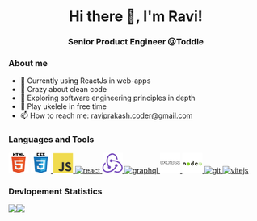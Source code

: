 <h1 align="center">Hi there 👋, I'm Ravi!</h1>
<h3 align="center">Senior Product Engineer @Toddle</h3>

### About me

<!-- - 🧑🏻‍💻 Working at Toddle -->
- 🔭 Currently using ReactJs in web-apps
- 🤩 Crazy about clean code
- 🌱 Exploring software engineering principles in depth
- 🎸 Play ukelele in free time
- 📫 How to reach me: raviprakash.coder@gmail.com
<!-- - ⚡ Fun fact: I am trying to balance code and design.
 -->
<!-- - 👯 I’m looking to collaborate on ... -->
<!-- - 🤔 I’m looking for help with best optimisation practices -->
<!-- - 💬 Ask me about React and Design -->
<!-- - 😄 Pronouns: ... -->

### Languages and Tools
<p align="left"> 
 <a href="https://www.w3.org/html/" target="_blank" rel="noreferrer"> <img src="https://raw.githubusercontent.com/devicons/devicon/master/icons/html5/html5-original-wordmark.svg" alt="html5" width="40" height="40"/></a> <a href="https://www.w3schools.com/css/" target="_blank" rel="noreferrer"> <img src="https://raw.githubusercontent.com/devicons/devicon/master/icons/css3/css3-original-wordmark.svg" alt="css3" width="40" height="40"/> </a> <a href="https://developer.mozilla.org/en-US/docs/Web/JavaScript" target="_blank" rel="noreferrer"> <img src="https://raw.githubusercontent.com/devicons/devicon/master/icons/javascript/javascript-original.svg" alt="javascript" width="40" height="40"/> </a>
 <a href="https://reactjs.org/" target="_blank" rel="noreferrer"> <img src="https://user-images.githubusercontent.com/22170382/156891358-8e02caed-3195-446a-a959-e3d03caec97b.svg" alt="react" width="40" height="40"/> </a> <a href="https://redux.js.org" target="_blank" rel="noreferrer"> <img src="https://raw.githubusercontent.com/devicons/devicon/master/icons/redux/redux-original.svg" alt="redux" width="40" height="40"/> </a>
<a href="https://graphql.org" target="_blank" rel="noreferrer"> <img src="https://www.vectorlogo.zone/logos/graphql/graphql-icon.svg" alt="graphql" width="40" height="40"/> </a>  <a href="https://expressjs.com" target="_blank" rel="noreferrer"> <img src="https://raw.githubusercontent.com/devicons/devicon/master/icons/express/express-original-wordmark.svg" alt="express" width="40" height="40"/> </a>  <a href="https://nodejs.org" target="_blank" rel="noreferrer"> <img src="https://raw.githubusercontent.com/devicons/devicon/master/icons/nodejs/nodejs-original-wordmark.svg" alt="nodejs" width="40" height="40"/> </a> <a href="https://git-scm.com/" target="_blank" rel="noreferrer"> <img src="https://www.vectorlogo.zone/logos/git-scm/git-scm-icon.svg" alt="git" width="40" height="40"/> </a> <a href="https://vitejs.dev" target="_blank" rel="noreferrer"> <img src="https://user-images.githubusercontent.com/22170382/156891171-a96a193a-cb26-45ed-8359-b5c939ac6e60.svg" alt="vitejs" width="40" height="40"/> </a> </p>

### Devlopement Statistics

<div style="display:flex; align-items: stretch; flex-wrap: nowrap;">
 <img align="center" src="https://github-readme-stats.vercel.app/api?username=iamraviprakash&count_private=true&show_icons=true&hide=contribs&hide_border=true" />
 <img align="center" src="https://github-readme-stats.vercel.app/api/top-langs/?username=iamraviprakash&layout=compact&hide_border=true" />
</div>
